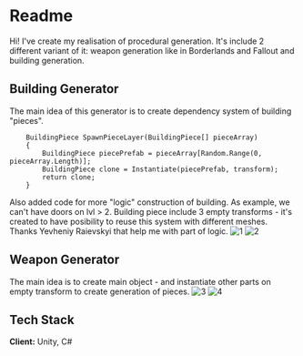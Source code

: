 
# Readme

Hi! I've create my realisation of procedural generation. It's include 2 different variant of it: weapon generation like in Borderlands and Fallout and building generation. 

## Building Generator

The main idea of this generator is to create dependency system of building "pieces".

        BuildingPiece SpawnPieceLayer(BuildingPiece[] pieceArray)
        {
            BuildingPiece piecePrefab = pieceArray[Random.Range(0, pieceArray.Length)];
            BuildingPiece clone = Instantiate(piecePrefab, transform);
            return clone;
        }
Also added code for more "logic" construction of building. As example, we can't have doors on lvl > 2. Building piece include 3 empty transforms - it's created to have posibility to reuse this system with different meshes. Thanks Yevheniy Raievskyi that help me with part of logic. 
![1](https://user-images.githubusercontent.com/44576306/150690658-81c945df-0d78-4b3f-a9e7-a0b576e34508.PNG)
![2](https://user-images.githubusercontent.com/44576306/150690662-3856feaa-67aa-4827-9bf9-3f5990c0c9f0.PNG)

## Weapon Generator
The main idea is to create main object - and instantiate other parts on empty transform to create generation of pieces. 
![3](https://user-images.githubusercontent.com/44576306/150690666-33f064ac-14f9-4bd2-a48d-334319c8daa7.PNG)
![4](https://user-images.githubusercontent.com/44576306/150690669-c402b23e-1de3-4776-821b-662c7f7924ab.PNG)
## Tech Stack

**Client:** Unity, C#

